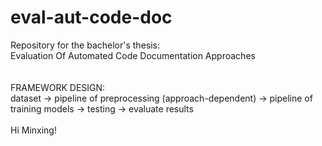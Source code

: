 # eval-aut-code-doc
Repository for the bachelor's thesis:\
Evaluation Of Automated Code Documentation Approaches
\
\
\
FRAMEWORK DESIGN:\
dataset -> pipeline of preprocessing (approach-dependent) -> pipeline of training models -> testing -> evaluate results
\
\
Hi Minxing! 
